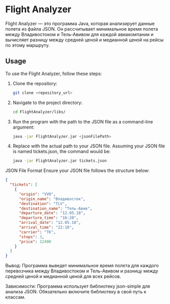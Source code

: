 # Flight Analyzer

Flight Analyzer — это программа Java, которая анализирует данные полета из файла JSON. Он рассчитывает минимальное время полета между Владивостоком и Тель-Авивом для каждой авиакомпании и вычисляет разницу между средней ценой и медианной ценой на рейсы по этому маршруту.

## Usage

To use the Flight Analyzer, follow these steps:

1. Clone the repository:

   ```bash
   git clone <repository_url>
   ```

2. Navigate to the project directory:

   ```bash
   cd FlightAnalyzer/libs/
   ```

3. Run the program with the path to the JSON file as a command-line argument:

   ```bash
   java -jar FlightAnalyzer.jar <jsonFilePath>
   ```

4. Replace <jsonFilePath> with the actual path to your JSON file.
   Assuming your JSON file is named tickets.json, the command would be:

   ```bash
   java -jar FlightAnalyzer.jar tickets.json
   ```

JSON File Format
Ensure your JSON file follows the structure below:

   ```json
   {
     "tickets": [
       {
         "origin": "VVO",
         "origin_name": "Владивосток",
         "destination": "TLV",
         "destination_name": "Тель-Авив",
         "departure_date": "12.05.18",
         "departure_time": "16:20",
         "arrival_date": "12.05.18",
         "arrival_time": "22:10",
         "carrier": "TK",
         "stops": 3,
         "price": 12400
       }
     ]
   }
   ```

Вывод:
Программа выведет минимальное время полета для каждого перевозчика между Владивостоком и Тель-Авивом и разницу между средней ценой и медианной ценой для всех рейсов.

Зависимости:
Программа использует библиотеку json-simple для анализа JSON. Обязательно включите библиотеку в свой путь к классам.